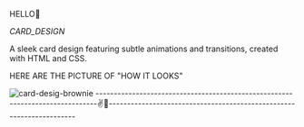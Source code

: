 HELLO👋

*CARD_DESIGN*

A sleek card design featuring subtle animations and transitions, created with HTML and CSS.

HERE ARE THE PICTURE OF "HOW IT LOOKS"

![card-desig-brownie](https://github.com/user-attachments/assets/6ee1da8f-2052-484a-a823-71746c245cc5)
------------------------------------------------------------------------------✌👏---------------------------------------------------------------------

